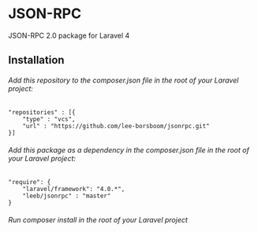 JSON-RPC
=======

JSON-RPC 2.0 package for Laravel 4


Installation
------------

###### Add this repository to the composer.json file in the root of your Laravel project:

	"repositories" : [{
		"type" : "vcs",
		"url" : "https://github.com/lee-borsboom/jsonrpc.git"
	}]

###### Add this package as a dependency in the composer.json file in the root of your Laravel project:

	"require": {
		"laravel/framework": "4.0.*",
		"leeb/jsonrpc" : "master"
	}

###### Run composer install in the root of your Laravel project
